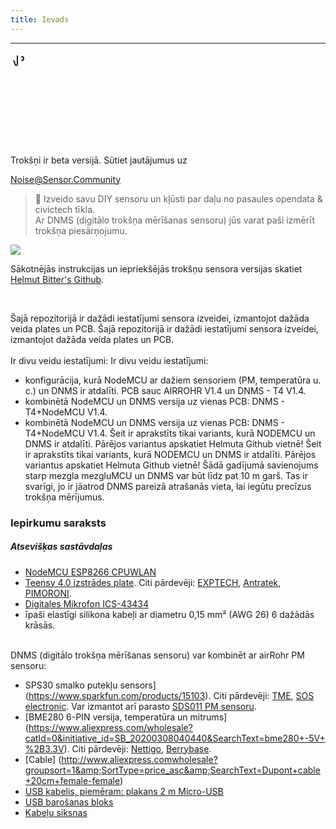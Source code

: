 ```yaml
---
title: Ievads
---
```

---
  <div class="max-w-screen-xl mx-auto pb-5">
    <div class="p-2 rounded-lg bg-indigo-100 shadow-lg sm:p-3">
    <div class="flex items-center">
          <span class="p-2 rounded-lg bg-indigo-500">
            <svg class="h-8 w-8 text-white" fill="none" viewBox="0 0 0 24 24" stroke="currentColor">
              <path stroke-linecap="round" stroke-linejoin="round" stroke-width="2" d="M11 5.882V19.24a1.76 1.76 0 01-3.417.592l-2.147-6.15M18 13a3 3 0 100-6M5. 436 13.683A4.001 4.001 0 017 6h1.832c4.1 0 7.625-1.234 9.168-3v14c-1.543-1.766-5.067-3-9.168-3H7a3.988 3.988 0 01-1.564-.317z" >
            </svg>
          </span>
        <div class="flex-wrap flex">
          <p class="pt-1 text-indigo-700 font-medium">
              Trokšņi ir beta versijā. Sūtiet jautājumus uz<p>
        <a href="mailto:Noise@Sensor.Community" class="ml-1 font-medium underline text-whover:text-yellow-600">
                Noise@Sensor.Community</a>
        </div>
    </div>
  </div>
</div>


> 🚧 Izveido savu DIY sensoru un kļūsti par daļu no pasaules opendata &amp; civictech tīkla. <br> Ar DNMS (digitālo trokšņa mērīšanas sensoru) jūs varat paši izmērīt trokšņa piesārņojumu.

 <img src="..docsdnmsdnms-noise-measuring-sensor-kit.jpg" style="display: block; margin: 1em 0" loading="lazy">


Sākotnējās instrukcijas un iepriekšējās trokšņu sensora versijas skatiet [Helmut Bitter's Github](https://github.com/hbitter/DNMS/tree/master/Manual).

<br>

Šajā repozitorijā ir dažādi iestatījumi sensora izveidei, izmantojot dažāda veida plates un PCB.
Šajā repozitorijā ir dažādi iestatījumi sensora izveidei, izmantojot dažāda veida plates un PCB.
 <br>
 <br>
 Ir divu veidu iestatījumi:
 Ir divu veidu iestatījumi:
* konfigurācija, kurā NodeMCU ar dažiem sensoriem (PM, temperatūra u. c.) un DNMS ir atdalīti. PCB sauc AIRROHR V1.4 un DNMS - T4 V1.4.
* kombinētā NodeMCU un DNMS versija uz vienas PCB: DNMS - T4+NodeMCU V1.4.
* kombinētā NodeMCU un DNMS versija uz vienas PCB: DNMS - T4+NodeMCU V1.4.
 Šeit ir aprakstīts tikai variants, kurā NODEMCU un DNMS ir atdalīti. Pārējos variantus apskatiet Helmuta Github vietnē!
 Šeit ir aprakstīts tikai variants, kurā NODEMCU un DNMS ir atdalīti. Pārējos variantus apskatiet Helmuta Github vietnē!
  Šādā gadījumā savienojums starp mezgla mezgluMCU un DNMS var būt līdz pat 10 m garš. Tas ir svarīgi, jo ir jāatrod DNMS pareizā atrašanās vieta, lai iegūtu precīzus trokšņa mērījumus.

### Iepirkumu saraksts

##### Atsevišķas sastāvdaļas
* [NodeMCU ESP8266 CPUWLAN](https://www.aliexpress.com/wholesale?groupsort=1&SortType=price_asc&SearchText=nodemcu+v3+esp8266+ch340)
* [Teensy 4.0 izstrādes plate](https://www.pjrc.com/store/teensy40.html). Citi pārdevēji: [EXPTECH](https://www.exp-tech.de/plattformen/teensy/9596/teensy-4.0-development-board), [Antratek](https://www.antratek.de/teensy-4-0), [PIMORONI](https://shop.pimoroni.com/products/teensy-4-0-development-board).
* [Digitales Mikrofon ICS-43434](https://www.tindie.com/products/onehorse/ics43434-i2s-digital-microphone/)
* īpaši elastīgi silikona kabeļi ar diametru 0,15 mm² (AWG 26) 6 dažādās krāsās.
<br>
DNMS (digitālo trokšņa mērīšanas sensoru) var kombinēt ar airRohr PM sensoru:

* SPS30 smalko putekļu sensors](https://www.sparkfun.com/products/15103). Citi pārdevēji: [TME](https://www.tme.eu/de/details/sps30/gassensoren/sensirion/1-101638-10/?brutto=1), [SOS electronic](https://www.soselectronic.de/products/sensirion/sps30-2-304234). Var izmantot arī parasto [SDS011 PM sensoru](https://de.aliexpress.com/wholesale?catId=0&initiative_id=AS_20200813122806&SearchText=sds011).
* [BME280 6-PIN versija, temperatūra un mitrums] (https://www.aliexpress.com/wholesale?catId=0&initiative_id=SB_20200308040440&SearchText=bme280+-5V+%2B3.3V). Citi pārdevēji: [Nettigo](https://nettigo.eu/products/module-pressure-humidity-and-temperature-sensor-bosch-bme280), [Berrybase](https://www.berrybase.de/bauelemente/sensoren-module/feuchtigkeit/bme680-breakout-board-4in1-sensor-f-252-r-temperatur-luftfeuchtigkeit-luftdruck-und-luftg-252-t).
* [Cable] (http://www.aliexpress.comwholesale?groupsort=1&amp;SortType=price_asc&amp;SearchText=Dupont+cable+20cm+female-female)
* [USB kabelis, piemēram: plakans 2 m Micro-USB](https://www.aliexpress.comwholesale?catId=0&amp;initiative_id=SB_20200308040708&amp;SearchText=micro+usb+plakans+kabeļš+2m)
* [USB barošanas bloks](https://www.aliexpress.com/wholesale?catId=0&initiative_id=SB_20200308040834&SearchText=single+micro+usb+eu+power+supply)
* [Kabeļu siksnas](https://www.aliexpress.comwholesale?catId=0&amp;initiative_id=SB_20200308040852&amp;SearchText=cable+siksnas)








